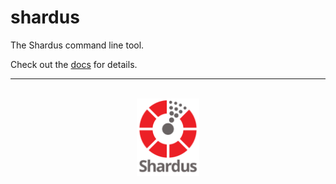 # shardus

The Shardus command line tool.

Check out the [docs](https://docs.shardus.com/docs/tools/shardus-cli-tool/README) for details.

---

<br>
<div align="center">
  <a href="https://shardus.com/" target="_blank">
    <img src="https://raw.githubusercontent.com/Shardus/shardus.github.io/master/assets/img/shardus_logo_256.png" width="100">
  </a>
</div>
